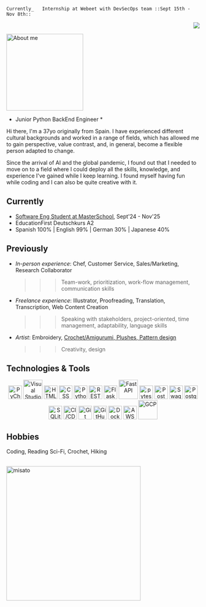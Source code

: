 <!--
**VeronicaLobos/VeronicaLobos** is a ✨ _special_ ✨ repository because its `README.md` (this file) appears on your GitHub profile.
-->

	Currently_   Internship at Webeet with DevSecOps team ::Sept 15th - Nov 8th::
	
<p align="right">
  	<img src="https://api.boot.dev/v1/users/public/2606939e-ea9c-41d4-8d0d-17da4a9e066d/thumbnail" >
</p>


<img src="https://i.imgur.com/JzGy5wA.png" width="200" alt="About me">

* Junior Python BackEnd Engineer *

Hi there, I'm a 37yo originally from Spain. I have experienced different cultural backgrounds and worked in a range of fields,
which has allowed me to gain perspective, value contrast, and, in general, become a flexible person adapted to change.

Since the arrival of AI and the global pandemic, I found out that I needed to move on to a field where I could deploy all the skills, knowledge, and experience I've gained while I keep learning. I found myself having fun while coding and I can also be quite creative with it.


## Currently
- <a href="https://de.masterschool.com/en/domains/software-engineering/">Software Eng Student at MasterSchool</a>, Sept'24 - Nov'25
- EducationFirst Deutschkurs A2
- Spanish 100% | English 99% | German 30% | Japanese 40%

## Previously
- _In-person experience_: Chef, Customer Service, Sales/Marketing, Research Collaborator
  >>> Team-work, prioritization, work-flow management, communication skills
- _Freelance experience_: Illustrator, Proofreading, Translation, Transcription, Web Content Creation
  >>> Speaking with stakeholders, project-oriented, time management, adaptability, language skills
- _Artist_: Embroidery, <a href="https://www.instagram.com/longinosrage/">Crochet/Amigurumi, Plushes, Pattern design</a>
  >>> Creativity, design

## Technologies & Tools
<div align="center">
	<img width="35" src="https://raw.githubusercontent.com/marwin1991/profile-technology-icons/refs/heads/main/icons/pycharm.png" alt="PyCharm" title="PyCharm"/>
	<img width="50" src="https://raw.githubusercontent.com/marwin1991/profile-technology-icons/refs/heads/main/icons/visual_studio_code.png" alt="Visual Studio Code" title="Visual Studio Code"/>
	<img width="35" src="https://raw.githubusercontent.com/marwin1991/profile-technology-icons/refs/heads/main/icons/html.png" alt="HTML" title="HTML"/>
	<img width="35" src="https://raw.githubusercontent.com/marwin1991/profile-technology-icons/refs/heads/main/icons/css.png" alt="CSS" title="CSS"/>
	<img width="35" src="https://raw.githubusercontent.com/marwin1991/profile-technology-icons/refs/heads/main/icons/python.png" alt="Python" title="Python"/>
	<img width="35" src="https://raw.githubusercontent.com/marwin1991/profile-technology-icons/refs/heads/main/icons/rest.png" alt="REST" title="REST"/>
	<img width="35" src="https://raw.githubusercontent.com/marwin1991/profile-technology-icons/refs/heads/main/icons/flask.png" alt="Flask" title="Flask"/>
	<img width="50" src="https://raw.githubusercontent.com/marwin1991/profile-technology-icons/refs/heads/main/icons/fastapi.png" alt="FastAPI" title="FastAPI"/>
	<img width="35" src="https://raw.githubusercontent.com/marwin1991/profile-technology-icons/refs/heads/main/icons/pytest.png" alt="pytest" title="pytest"/>
	<img width="35" src="https://raw.githubusercontent.com/marwin1991/profile-technology-icons/refs/heads/main/icons/postman.png" alt="Postman" title="Postman"/>
	<img width="35" src="https://raw.githubusercontent.com/marwin1991/profile-technology-icons/refs/heads/main/icons/swagger.png" alt="Swagger" title="Swagger"/>
	<img width="35" src="https://raw.githubusercontent.com/marwin1991/profile-technology-icons/refs/heads/main/icons/postgresql.png" alt="PostgreSQL" title="PostgreSQL"/>
	<img width="35" src="https://raw.githubusercontent.com/marwin1991/profile-technology-icons/refs/heads/main/icons/sqlite.png" alt="SQLite" title="SQLite"/>
	<img width="35" src="https://raw.githubusercontent.com/marwin1991/profile-technology-icons/refs/heads/main/icons/ci_cd.png" alt="CI/CD" title="CI/CD"/>
	<img width="35" src="https://raw.githubusercontent.com/marwin1991/profile-technology-icons/refs/heads/main/icons/git.png" alt="Git" title="Git"/>
	<img width="35" src="https://raw.githubusercontent.com/marwin1991/profile-technology-icons/refs/heads/main/icons/github.png" alt="GitHub" title="GitHub"/>
	<img width="35" src="https://raw.githubusercontent.com/marwin1991/profile-technology-icons/refs/heads/main/icons/docker.png" alt="Docker" title="Docker"/>
	<img width="35" src="https://raw.githubusercontent.com/marwin1991/profile-technology-icons/refs/heads/main/icons/aws.png" alt="AWS" title="AWS"/>
	<img width="50" src="https://raw.githubusercontent.com/marwin1991/profile-technology-icons/refs/heads/main/icons/gcp.png" alt="GCP" title="GCP"/>
		<code></code>
	
</div>

## Hobbies
Coding, Reading Sci-Fi, Crochet, Hiking
##

<img width="350" src="https://github.com/user-attachments/assets/03b607f4-e064-41ae-bf06-a07405052658" alt="misato" title="Evangelion"/>


